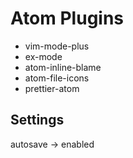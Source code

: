 # Atom Plugins

* vim-mode-plus
* ex-mode
* atom-inline-blame
* atom-file-icons
* prettier-atom

## Settings

autosave -> enabled
